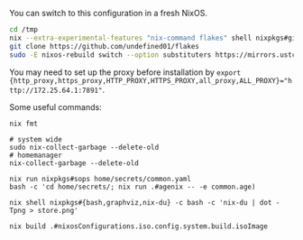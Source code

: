 
You can switch to this configuration in a fresh NixOS.

``` bash
cd /tmp
nix --extra-experimental-features "nix-command flakes" shell nixpkgs#git
git clone https://github.com/undefined01/flakes
sudo -E nixos-rebuild switch --option substituters https://mirrors.ustc.edu.cn/nix-channels/store --flake .#wsl
```

You may need to set up the proxy before installation by `export {http_proxy,https_proxy,HTTP_PROXY,HTTPS_PROXY,all_proxy,ALL_PROXY}="http://172.25.64.1:7891"`.

Some useful commands:

```
nix fmt

# system wide 
sudo nix-collect-garbage --delete-old
# homemanager
nix-collect-garbage --delete-old

nix run nixpkgs#sops home/secrets/common.yaml
bash -c 'cd home/secrets/; nix run .#agenix -- -e common.age)

nix shell nixpkgs#{bash,graphviz,nix-du} -c bash -c 'nix-du | dot -Tpng > store.png'

nix build .#nixosConfigurations.iso.config.system.build.isoImage
```
